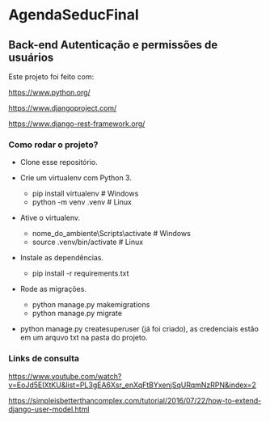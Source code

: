 # AgendaSeducFinal
## Back-end Autenticação e permissões de usuários

Este projeto foi feito com:

https://www.python.org/

https://www.djangoproject.com/

https://www.django-rest-framework.org/


### Como rodar o projeto?

- Clone esse repositório.

- Crie um virtualenv com Python 3.
    - pip install virtualenv # Windows
    - python -m venv .venv # Linux

- Ative o virtualenv.
    - nome_do_ambiente\Scripts\activate # Windows
    - source .venv/bin/activate  # Linux

- Instale as dependências.
    - pip install -r requirements.txt

- Rode as migrações.
    - python manage.py makemigrations
    - python manage.py migrate


- python manage.py createsuperuser (já foi criado), as credenciais estão em um arquvo txt na pasta do projeto.


### Links de consulta

https://www.youtube.com/watch?v=EoJd5EIXtKU&list=PL3gEA6Xsr_enXqFtBYxenjSqURqmNzRPN&index=2

https://simpleisbetterthancomplex.com/tutorial/2016/07/22/how-to-extend-django-user-model.html

